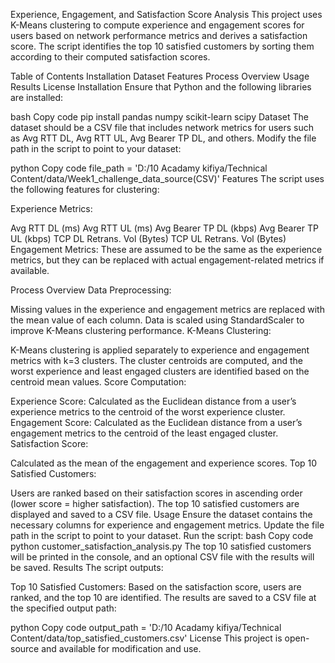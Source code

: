 Experience, Engagement, and Satisfaction Score Analysis
This project uses K-Means clustering to compute experience and engagement scores for users based on network performance metrics and derives a satisfaction score. The script identifies the top 10 satisfied customers by sorting them according to their computed satisfaction scores.

Table of Contents
Installation
Dataset
Features
Process Overview
Usage
Results
License
Installation
Ensure that Python and the following libraries are installed:

bash
Copy code
pip install pandas numpy scikit-learn scipy
Dataset
The dataset should be a CSV file that includes network metrics for users such as Avg RTT DL, Avg RTT UL, Avg Bearer TP DL, and others. Modify the file path in the script to point to your dataset:

python
Copy code
file_path = 'D:/10 Acadamy kifiya/Technical Content/data/Week1_challenge_data_source(CSV)'
Features
The script uses the following features for clustering:

Experience Metrics:

Avg RTT DL (ms)
Avg RTT UL (ms)
Avg Bearer TP DL (kbps)
Avg Bearer TP UL (kbps)
TCP DL Retrans. Vol (Bytes)
TCP UL Retrans. Vol (Bytes)
Engagement Metrics: These are assumed to be the same as the experience metrics, but they can be replaced with actual engagement-related metrics if available.

Process Overview
Data Preprocessing:

Missing values in the experience and engagement metrics are replaced with the mean value of each column.
Data is scaled using StandardScaler to improve K-Means clustering performance.
K-Means Clustering:

K-Means clustering is applied separately to experience and engagement metrics with k=3 clusters.
The cluster centroids are computed, and the worst experience and least engaged clusters are identified based on the centroid mean values.
Score Computation:

Experience Score: Calculated as the Euclidean distance from a user’s experience metrics to the centroid of the worst experience cluster.
Engagement Score: Calculated as the Euclidean distance from a user’s engagement metrics to the centroid of the least engaged cluster.
Satisfaction Score:

Calculated as the mean of the engagement and experience scores.
Top 10 Satisfied Customers:

Users are ranked based on their satisfaction scores in ascending order (lower score = higher satisfaction).
The top 10 satisfied customers are displayed and saved to a CSV file.
Usage
Ensure the dataset contains the necessary columns for experience and engagement metrics.
Update the file path in the script to point to your dataset.
Run the script:
bash
Copy code
python customer_satisfaction_analysis.py
The top 10 satisfied customers will be printed in the console, and an optional CSV file with the results will be saved.
Results
The script outputs:

Top 10 Satisfied Customers: Based on the satisfaction score, users are ranked, and the top 10 are identified.
The results are saved to a CSV file at the specified output path:

python
Copy code
output_path = 'D:/10 Acadamy kifiya/Technical Content/data/top_satisfied_customers.csv'
License
This project is open-source and available for modification and use.

